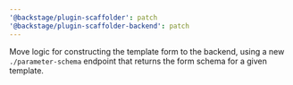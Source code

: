 ```yaml
---
'@backstage/plugin-scaffolder': patch
'@backstage/plugin-scaffolder-backend': patch
---
```


Move logic for constructing the template form to the backend, using a new `./parameter-schema` endpoint that returns the form schema for a given template.
